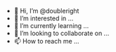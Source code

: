- 👋 Hi, I’m @doubleright
- 👀 I’m interested in ...
- 🌱 I’m currently learning ...
- 💞️ I’m looking to collaborate on ...
- 📫 How to reach me ...

<!---
doubleright/doubleright is a ✨ special ✨ repository because its `README.md` (this file) appears on your GitHub profile.
You can click the Preview link to take a look at your changes.
--->
